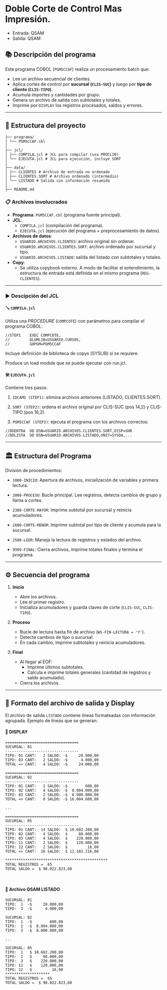 # Doble Corte de Control Mas Impresión.
  - Entrada: QSAM
  - Salida: QSAM
## 📚 Descripción del programa

Este programa COBOL (`PGM5CCAF`) realiza un procesamiento batch que:

- Lee un archivo secuencial de clientes.
- Aplica cortes de control por **sucursal (`CLIS-SUC`)** y luego por **tipo de cliente (`CLIS-TIPO`)**.
- Acumula importes y cantidades por grupo.
- Genera un archivo de salida con subtotales y totales.
- Imprime por `DISPLAY` los registros procesados, saldos y errores.
---

## 🚀 Estructura del proyecto
```
├── programa/
│ └── PGM5CCAF.cbl 
│
├── jcl/
│ ├── COMPILA.jcl # JCL para compilar (usa PROCLIB)
│ └── EJECUTA.jcl # JCL para ejecución, incluye SORT
│
├── data/
│ ├── CLIENTES # Archivo de entrada no ordenado
│ ├── CLIENTES.SORT # Archivo ordenado (intermedio)
│ └── LISTADO # Salida con información resumida
│
├── README.md
```

### 📋 Archivos involucrados

- **Programa**: `PGM5CCAF.cbl` (programa fuente principal).
- **JCL**:
  - `COMPILA.jcl` (compilación del programa).
  - `EJECUTA.jcl` (ejecución del programa + preprocesamiento de datos).
- **Archivos de datos**:
  - `USUARIO.ARCHIVOS.CLIENTES`: archivo original sin ordenar.
  - `USUARIO.ARCHIVOS.CLIENTES.SORT`: archivo ordenado por sucursal y tipo.
  - `USUARIO.ARCHIVOS.LISTADO`: salida del listado con subtotales y totales.
- **Copy**:
  - Se utiliza copybook externo. A modo de facilitar el entendimiento, la estructura de entrada está definida en el mismo programa (`REG-CLIENTES`).

---

### ▶️ Descipción del JCL

#### 🪛 `COMPILA.jcl`

Utiliza una *PROCEDURE* (`COMPCOTE`) con parámetros para compilar el programa COBOL:

```jcl
//STEP1    EXEC COMPCOTE, 
//         ALUMLIB=USUARIO.CURSOS, 
//         GOPGM=PGM5CCAF
```

Incluye definición de biblioteca de copys (SYSLIB) si se requiere.

Produce un load module que se puede ejecutar con run.jcl.

#### 🛠️ `EJECUTA.jcl`
Contiene tres pasos:

1. `IDCAMS (STEP1)`: elimina archivos anteriores (LISTADO, CLIENTES.SORT).

2. `SORT (STEP2)`: ordena el archivo original por CLIS-SUC (pos 14,2) y CLIS-TIPO (pos 16,2).

3. `PGM5CCAF (STEP3)`: ejecuta el programa con los archivos correctos:

```jcl
//DDENTRA  DD DSN=USUARIO.ARCHIVOS.CLIENTES.SORT,DISP=SHR
//DDLISTA  DD DSN=USUARIO.ARCHIVOS.LISTADO,UNIT=SYSDA,...
```
---

## 🏛️ Estructura del Programa
División de procedimientos:
-  `1000-INICIO`: Apertura de archivos, inicialización de variables y primera lectura.

- `2000-PROCESO`: Bucle principal. Lee registros, detecta cambios de grupo y llama a cortes.

- `2300-CORTE-MAYOR`: Imprime subtotal por sucursal y reinicia acumuladores.

- `2600-CORTE-MENOR`: Imprime subtotal por tipo de cliente y acumula para la sucursal.

- `2500-LEER`: Maneja la lectura de registros y estados del archivo.

- `9999-FINAL`: Cierra archivos, imprime totales finales y termina el programa.

---

## ⚙️ Secuencia del programa

1. **Inicio**
   - Abre los archivos.
   - Lee el primer registro.
   - Inicializa acumuladores y guarda claves de corte (`CLIS-SUC`, `CLIS-TIPO`).

2. **Proceso**
   - Bucle de lectura hasta fin de archivo (`WS-FIN-LECTURA = 'Y'`).
   - Detecta cambios de tipo o sucursal.
   - En cada cambio, imprime subtotales y reinicia acumuladores.

3. **Final**
   - Al llegar al EOF:
     - Imprime últimos subtotales.
     - Calcula e imprime totales generales (cantidad de registros y saldo acumulado).
   - Cierra los archivos.
---


## 🎯 Formato del archivo de salida y Display
El archivo de salida `LISTADO` contiene líneas formateadas con información agrupada. Ejemplo de líneas que se generan:

#### 💬 DISPLAY
```texto
=================================           
SUCURSAL: 01                                
---------------------------------           
TIPO: 01 CANT:   2 SALDO: -$     20.000,00  
TIPO: 03 CANT:   2 SALDO: -$      4.000,00  
TOTAL => CANT:   4 SALDO: -$     24.000,00  
                                            
=================================           
SUCURSAL: 02                                
---------------------------------           
TIPO: 01 CANT:   2 SALDO: -$        600,00  
TIPO: 02 CANT:   4 SALDO: -$  8.004.000,00  
TIPO: 03 CANT:   2 SALDO: -$  8.000.000,00  
TOTAL => CANT:   8 SALDO: -$ 16.004.600,00  
                                           
...

=================================                
SUCURSAL: 05                                     
---------------------------------                
TIPO: 01 CANT:  14 SALDO:  $ 10.682.200,00       
TIPO: 02 CANT:   4 SALDO:  $     80.000,00       
TIPO: 03 CANT:   4 SALDO:  $    220.000,00       
TIPO: 11 CANT:   2 SALDO:  $    120.000,00       
TIPO: 12 CANT:   2 SALDO:  $         16,00       
TOTAL => CANT:  26 SALDO:  $ 11.102.216,00       
                                                 
**********************************************   
TOTAL REGISTROS =  65                            
TOTAL SALDO =  $ 98.022.823,60                       
```
</br>

#### 📁 Archivo QSAM LISTADO
```TEXT
SUCURSAL: 01                               
TIPO:  1  -$     20.000,00                 
TIPO:  3  -$      4.000,00                 
                                           
SUCURSAL: 02                               
TIPO:  1  -$        600,00                 
TIPO:  2  -$  8.004.000,00                 
TIPO:  3  -$  8.000.000,00                 
                                           
...                
                                           
SUCURSAL: 05                               
TIPO:  1   $ 10.682.200,00                 
TIPO:  2   $     80.000,00                 
TIPO:  3   $    220.000,00                 
TIPO: 11   $    120.000,00                 
TIPO: 12   $         16,00                 
********************                       
TOTAL REGISTROS =  65                      
TOTAL SALDO =  $ 98.022.823,60             

```


